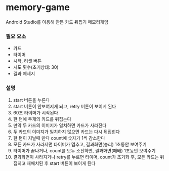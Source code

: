 # memory-game
Android Studio를 이용해 만든 카드 뒤집기 메모리게임

### 필요 요소
* 카드
* 타이머
* 시작, 리셋 버튼
* 시도 횟수(초기상태: 30)
* 결과 메세지

### 설명
1. start 버튼을 누른다
2. start 버튼이 안보여지게 되고, retry 버튼이 보이게 된다
3. 60초 타이머가 시작된다
4. 한 턴에 두개의 카드를 뒤집는다
5. 만약 두 카드의 이미지가 일치하면 카드가 사라진다
6. 두 카드의 이미지가 일치하지 않으면 카드는 다시 뒤집힌다
7. 한 턴이 지날때 만다 count에 숫자가 1씩 감소한다
8. 모든 카드가 사라지면 타이머가 멈추고, 결과화면(승리) 1초동안 보여주기
9. 타이머가 끝나거나, count를 모두 소진하면, 결과화면(패배) 1초동안 보여주기
10. 결과화면이 사라지거나 retry를 누르면 타이머, count가 초기화 후, 모든 카드는 뒤집히고 재배치된 후 start 버튼이 보이게 된다
